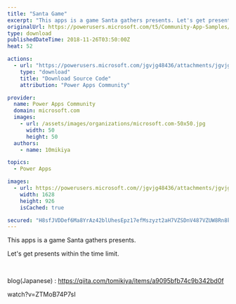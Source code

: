 ```yaml
---
title: "Santa Game"
excerpt: "This apps is a game Santa gathers presents. Let's get presents within the time limit. blog( Japanese ) :"
originalUrl: https://powerusers.microsoft.com/t5/Community-App-Samples/Santa-Game/td-p/184143
type: download
publishedDateTime: 2018-11-26T03:50:00Z
heat: 52

actions:
  - url: "https://powerusers.microsoft.com/jgvjg48436/attachments/jgvjg48436/AppFeedbackGallery/47/2/SantaGame.msapp"
    type: "download"
    title: "Download Source Code"
    attribution: "Power Apps Community"

provider:
  name: Power Apps Community
  domain: microsoft.com
  images:
    - url: /assets/images/organizations/microsoft.com-50x50.jpg
      width: 50
      height: 50
  authors:
    - name: 10mikiya

topics:
  - Power Apps

images:
  - url: https://powerusers.microsoft.com//jgvjg48436/attachments/jgvjg48436/AppFeedbackGallery/47/1/SantaGame.png
    width: 1628
    height: 926
    isCached: true

secured: "H8sfJVDDef6Ma8YrAz42blUhesEpz17efMszyzt2aH7VZSDnV487VZUW8Rn8kp2V8rzu+fHq93fHHvlJwDPH5uFM0Jye8n2GjAlUVcN6yeX+73WHmhWA9jOx2PKdMQyg7f6lGjuVWIOY0V5b8jz5+kJAADjwCnNw5yiPZi2mj/odnIuyL0TfKyJMoEf2Me6iw1naZ+hQGsnr+poNpZdKDruX2qzs52xDbTeq3lBDiUXEH/ZZ42u4gZHQQqEUYbQOeJl589DsiGnhL3mzaijvmCpkez4nFLc0lc0zOyWHjwxslUYdoTfe8X+ATK3DzG2AGGJz88zlW5XDpn193eLIO93qN9EcFntfiNiQSHqqOon92qs5AMrynD7/MEQqQ0KiyG0VgzDGIfoskjNiesx1x113AR/nYX2RmuTdbr09EZH3SXLEE2VrUEOdi3G4oycF;Z0YNUfQ0k9QDNF7+yXYSeA=="
---
```

<p>This apps is a game Santa gathers presents.</p><p>Let's&nbsp;get&nbsp;presents within the time limit.&nbsp;</p><p>&nbsp;</p><p>blog(<span>Japanese</span>) : <a href="https://qiita.com/tomikiya/items/a9095bfb74c9b342bd0f" target="_blank" rel="nofollow noopener noreferrer">https://qiita.com/tomikiya/items/a9095bfb74c9b342bd0f</a></p><p><span class="videoUrl">watch?v=ZTMoB74P7sI</span></p>

